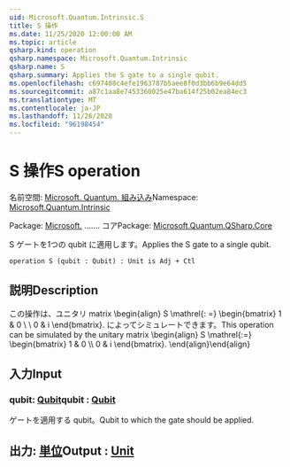 ```yaml
---
uid: Microsoft.Quantum.Intrinsic.S
title: S 操作
ms.date: 11/25/2020 12:00:00 AM
ms.topic: article
qsharp.kind: operation
qsharp.namespace: Microsoft.Quantum.Intrinsic
qsharp.name: S
qsharp.summary: Applies the S gate to a single qubit.
ms.openlocfilehash: c697408c4efe1963787b5aee8f0d3bb6b9e64dd5
ms.sourcegitcommit: a87c1aa8e7453360025e47ba614f25b02ea84ec3
ms.translationtype: MT
ms.contentlocale: ja-JP
ms.lasthandoff: 11/26/2020
ms.locfileid: "96198454"
---
```

# <a name="s-operation"></a><span data-ttu-id="1b647-102">S 操作</span><span class="sxs-lookup"><span data-stu-id="1b647-102">S operation</span></span>

<span data-ttu-id="1b647-103">名前空間: [Microsoft. Quantum. 組み込み](xref:Microsoft.Quantum.Intrinsic)</span><span class="sxs-lookup"><span data-stu-id="1b647-103">Namespace: [Microsoft.Quantum.Intrinsic](xref:Microsoft.Quantum.Intrinsic)</span></span>

<span data-ttu-id="1b647-104">Package: [Microsoft.](https://nuget.org/packages/Microsoft.Quantum.QSharp.Core) ....... コア</span><span class="sxs-lookup"><span data-stu-id="1b647-104">Package: [Microsoft.Quantum.QSharp.Core](https://nuget.org/packages/Microsoft.Quantum.QSharp.Core)</span></span>


<span data-ttu-id="1b647-105">S ゲートを1つの qubit に適用します。</span><span class="sxs-lookup"><span data-stu-id="1b647-105">Applies the S gate to a single qubit.</span></span>

```qsharp
operation S (qubit : Qubit) : Unit is Adj + Ctl
```


## <a name="description"></a><span data-ttu-id="1b647-106">説明</span><span class="sxs-lookup"><span data-stu-id="1b647-106">Description</span></span>

<span data-ttu-id="1b647-107">この操作は、ユニタリ matrix \begin{align} S \mathrel{: =} \begin{bmatrix} 1 & 0 \\ \\ 0 & i \end{bmatrix}. によってシミュレートできます。</span><span class="sxs-lookup"><span data-stu-id="1b647-107">This operation can be simulated by the unitary matrix \begin{align} S \mathrel{:=} \begin{bmatrix} 1 & 0 \\\\ 0 & i \end{bmatrix}.</span></span>
<span data-ttu-id="1b647-108">\end{align}</span><span class="sxs-lookup"><span data-stu-id="1b647-108">\end{align}</span></span>

## <a name="input"></a><span data-ttu-id="1b647-109">入力</span><span class="sxs-lookup"><span data-stu-id="1b647-109">Input</span></span>

### <a name="qubit--qubit"></a><span data-ttu-id="1b647-110">qubit: [Qubit](xref:microsoft.quantum.lang-ref.qubit)</span><span class="sxs-lookup"><span data-stu-id="1b647-110">qubit : [Qubit](xref:microsoft.quantum.lang-ref.qubit)</span></span>

<span data-ttu-id="1b647-111">ゲートを適用する qubit。</span><span class="sxs-lookup"><span data-stu-id="1b647-111">Qubit to which the gate should be applied.</span></span>



## <a name="output--unit"></a><span data-ttu-id="1b647-112">出力: [単位](xref:microsoft.quantum.lang-ref.unit)</span><span class="sxs-lookup"><span data-stu-id="1b647-112">Output : [Unit](xref:microsoft.quantum.lang-ref.unit)</span></span>

